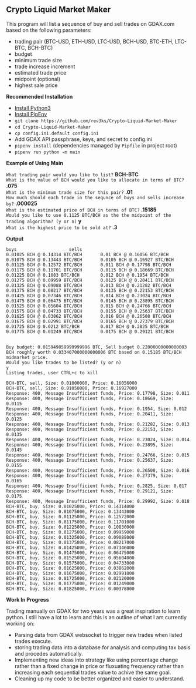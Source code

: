 ## Crypto Liquid Market Maker

This program will list a sequence of buy and sell trades on GDAX.com based on the following parameters:  
* trading pair (BTC-USD, ETH-USD, LTC-USD, BCH-USD, BTC-ETH, LTC-BTC, BCH-BTC)
* budget
* minimum trade size
* trade increase increment
* estimated trade price
* midpoint (optional)
* highest sale price

**Recommended Installation**
* [Install Python3](http://docs.python-guide.org/en/latest/starting/install3)
* [Install PipEnv](https://docs.pipenv.org/)
* `git clone https://github.com/rev3ks/Crypto-Liquid-Market-Maker`
* `cd Crypto-Liquid-Market-Maker`
* `cp config.ini.default config.ini`
* Add GDAX API passphrase, keys, and secret to config.ini
* `pipenv install` (dependencies managed by `Pipfile` in project root)
* `pipenv run python -m main`

**Example of Using Main**

`What trading pair would you like to list?` **BCH-BTC**  
`What is the value of BCH would you like to allocate in terms of BTC?` **.075**  
`What is the minimum trade size for this pair?` **.01**  
`How much should each trade in the sequnce of buys and sells increase by?` **.000025**  
`What is the estimated price of BCH in terms of BTC?` **.15185**  
`Would you like to use 0.1125 BTC/BCH as the the midpoint of the trading algorithm? (y or n)` **y**  
`What is the highest price to be sold at?` **.3**  

**Output**
```
buys					sells
0.01025 BCH @ 0.14314 BTC/BCH		0.01 BCH @ 0.16056 BTC/BCH
0.01075 BCH @ 0.13443 BTC/BCH		0.0105 BCH @ 0.16927 BTC/BCH
0.01125 BCH @ 0.12572 BTC/BCH		0.011 BCH @ 0.17798 BTC/BCH
0.01175 BCH @ 0.11701 BTC/BCH		0.0115 BCH @ 0.18669 BTC/BCH
0.01225 BCH @ 0.1083 BTC/BCH		0.012 BCH @ 0.1954 BTC/BCH
0.01275 BCH @ 0.09959 BTC/BCH		0.0125 BCH @ 0.20411 BTC/BCH
0.01325 BCH @ 0.09088 BTC/BCH		0.013 BCH @ 0.21282 BTC/BCH
0.01375 BCH @ 0.08217 BTC/BCH		0.0135 BCH @ 0.22153 BTC/BCH
0.01425 BCH @ 0.07346 BTC/BCH		0.014 BCH @ 0.23024 BTC/BCH
0.01475 BCH @ 0.06475 BTC/BCH		0.0145 BCH @ 0.23895 BTC/BCH
0.01525 BCH @ 0.05604 BTC/BCH		0.015 BCH @ 0.24766 BTC/BCH
0.01575 BCH @ 0.04733 BTC/BCH		0.0155 BCH @ 0.25637 BTC/BCH
0.01625 BCH @ 0.03862 BTC/BCH		0.016 BCH @ 0.26508 BTC/BCH
0.01675 BCH @ 0.02991 BTC/BCH		0.0165 BCH @ 0.27379 BTC/BCH
0.01725 BCH @ 0.0212 BTC/BCH		0.017 BCH @ 0.2825 BTC/BCH
0.01775 BCH @ 0.01249 BTC/BCH		0.0175 BCH @ 0.29121 BTC/BCH


Buy budget: 0.015949859999999996 BTC, Sell budget 0.22000000000000003 BCH roughly worth 0.033407000000000006 BTC based on 0.15185 BTC/BCH midmarket price.
Would you like trades to be listed? (y or n)
y
Listing trades, user CTRL+c to kill

BCH-BTC, sell, Size: 0.01000000, Price: 0.16056000
BCH-BTC, sell, Size: 0.01050000, Price: 0.16927000
Response: 400, Message Insufficient funds, Price: 0.17798, Size: 0.011
Response: 400, Message Insufficient funds, Price: 0.18669, Size: 0.0115
Response: 400, Message Insufficient funds, Price: 0.1954, Size: 0.012
Response: 400, Message Insufficient funds, Price: 0.20411, Size: 0.0125
Response: 400, Message Insufficient funds, Price: 0.21282, Size: 0.013
Response: 400, Message Insufficient funds, Price: 0.22153, Size: 0.0135
Response: 400, Message Insufficient funds, Price: 0.23024, Size: 0.014
Response: 400, Message Insufficient funds, Price: 0.23895, Size: 0.0145
Response: 400, Message Insufficient funds, Price: 0.24766, Size: 0.015
Response: 400, Message Insufficient funds, Price: 0.25637, Size: 0.0155
Response: 400, Message Insufficient funds, Price: 0.26508, Size: 0.016
Response: 400, Message Insufficient funds, Price: 0.27379, Size: 0.0165
Response: 400, Message Insufficient funds, Price: 0.2825, Size: 0.017
Response: 400, Message Insufficient funds, Price: 0.29121, Size: 0.0175
Response: 400, Message Insufficient funds, Price: 0.29992, Size: 0.018
BCH-BTC, buy, Size: 0.01025000, Price: 0.14314000
BCH-BTC, buy, Size: 0.01075000, Price: 0.13443000
BCH-BTC, buy, Size: 0.01125000, Price: 0.12572000
BCH-BTC, buy, Size: 0.01175000, Price: 0.11701000
BCH-BTC, buy, Size: 0.01225000, Price: 0.10830000
BCH-BTC, buy, Size: 0.01275000, Price: 0.09959000
BCH-BTC, buy, Size: 0.01325000, Price: 0.09088000
BCH-BTC, buy, Size: 0.01375000, Price: 0.08217000
BCH-BTC, buy, Size: 0.01425000, Price: 0.07346000
BCH-BTC, buy, Size: 0.01475000, Price: 0.06475000
BCH-BTC, buy, Size: 0.01525000, Price: 0.05604000
BCH-BTC, buy, Size: 0.01575000, Price: 0.04733000
BCH-BTC, buy, Size: 0.01625000, Price: 0.03862000
BCH-BTC, buy, Size: 0.01675000, Price: 0.02991000
BCH-BTC, buy, Size: 0.01725000, Price: 0.02120000
BCH-BTC, buy, Size: 0.01775000, Price: 0.01249000
BCH-BTC, buy, Size: 0.01825000, Price: 0.00378000
```

**Work In Progress**

Trading manually on GDAX for two years was a great inspiration to learn python. I still have a lot to learn and this is an outline of what I am currently working on:

* Parsing data from GDAX websocket to trigger new trades when listed trades execute. 
* storing trading data into a database for analysis and computing tax basis and procedes automatically. 
* Implementing new ideas into strategy like using percentage change rather than a fixed change in price or fluxuating frequency rather than increasing each sequential trades value to achive the same goal. 
* Cleaning up my code to be better organized and easier to understand.
